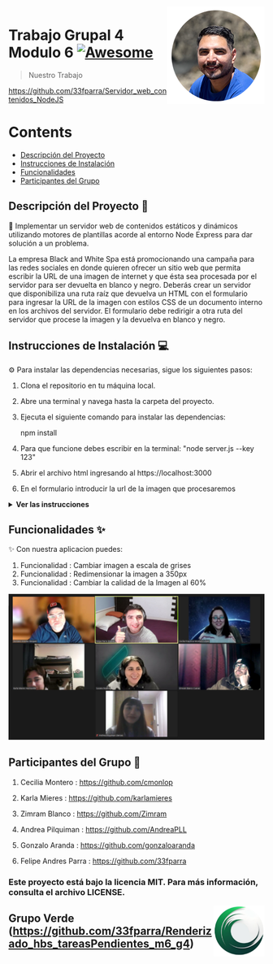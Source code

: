 <img src="perfil.png" align="right" />

# Trabajo Grupal 4 Modulo 6 [![Awesome](https://cdn.jsdelivr.net/gh/sindresorhus/awesome@d7305f38d29fed78fa85652e3a63e154dd8e8829/media/badge.svg)](https://github.com/33fparra/Servidor_web_contenidos_NodeJS)

> Nuestro Trabajo


https://github.com/33fparra/Servidor_web_contenidos_NodeJS

Contents
========

 * [Descripción del Proyecto](#descripción-del-proyecto-memo)
 * [Instrucciones de Instalación](#instrucciones-de-instalación-computer)
 * [Funcionalidades](#funcionalidades-sparkles)
 * [Participantes del Grupo](#participantes-del-grupo-busts_in_silhouette)
 
## Descripción del Proyecto :memo:

📝 Implementar un servidor web de contenidos estáticos y dinámicos utilizando motores de plantillas acorde al entorno Node Express para dar solución a un problema.

La empresa Black and White Spa está promocionando una campaña para las redes sociales en donde quieren ofrecer un sitio web que permita escribir la URL de una imagen de internet y que ésta sea
procesada por el servidor para ser devuelta en blanco y negro. Deberás crear un servidor que disponibiliza una ruta raíz que devuelva un HTML con el formulario para
ingresar la URL de la imagen con estilos CSS de un documento interno en los archivos del servidor. El formulario debe redirigir a otra ruta del servidor que procese la imagen y la devuelva en blanco y negro.

## Instrucciones de Instalación :computer:

⚙️ Para instalar las dependencias necesarias, sigue los siguientes pasos:

1. Clona el repositorio en tu máquina local.
2. Abre una terminal y navega hasta la carpeta del proyecto.
3. Ejecuta el siguiente comando para instalar las dependencias:

   npm install

4. Para que funcione debes escribir en la terminal: "node server.js --key 123"
5. Abrir el archivo html ingresando al https://localhost:3000
6. En el formulario introducir la url de la imagen que procesaremos

<details><summary><b>Ver las instrucciones</b></summary>

1. Instalar las dependencias:

   ```sh
   npm install
   ```

2. En el caso de no poder instalar las dependencias:

   ```sh
   npm install --force
   ```

3. Las librerias que estamos ocupando `package.json`:

    ````sh
    ... 
    "name": "helpers",
    "version": "1.0.0",
    "description": "",
    "main": "index.js",
    + "type": "module",
    "scripts": {
    "test": "echo \"Error: no test specified\" && exit 1"
    },
    "author": "",
    "license": "ISC",
    "dependencies": {
    "express": "^4.18.2",
    + "hbs": "^4.2.0",
    + "jimp": "^0.22.8",
    "nodemon": "^3.0.1",
    + "yargs": "^17.7.2"
    }
    ````

4. Ejecutar el comando 'help':

   ```sh
   node server.js --help
   ```

5. Ejecutar el comando 'key', para que inicie el servidor, recuerda que la `key` correcta es `123`:

   ```sh
   node server.js --key 123
   ```   
</details>

</details>

## Funcionalidades :sparkles:

✨ Con nuestra aplicacion puedes:

1. Funcionalidad : Cambiar imagen a escala de grises
2. Funcionalidad : Redimensionar la imagen a 350px
3. Funcionalidad : Cambiar la calidad de la Imagen al 60%

![Foto de grupo](/grupoVerde.jpg)

## Participantes del Grupo :busts_in_silhouette:

1. Cecilia Montero : https://github.com/cmonlop

2. Karla Mieres : https://github.com/karlamieres

3. Zimram Blanco : https://github.com/Zimram

4. Andrea Pilquiman : https://github.com/AndreaPLL

5. Gonzalo Aranda : https://github.com/gonzaloaranda

6. Felipe Andres Parra : https://github.com/33fparra

### Este proyecto está bajo la licencia MIT. Para más información, consulta el archivo LICENSE.


<img src="logGrupoVerde.png" align="right" />

## Grupo Verde (https://github.com/33fparra/Renderizado_hbs_tareasPendientes_m6_g4)

